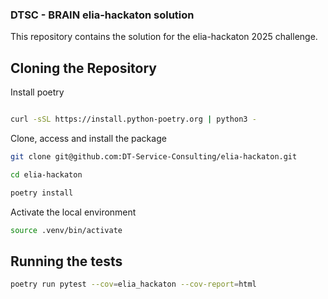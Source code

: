### DTSC - BRAIN elia-hackaton solution

This repository contains the solution for the elia-hackaton 2025 challenge.

## Cloning the Repository

Install poetry
```sh

curl -sSL https://install.python-poetry.org | python3 -
```

Clone, access and install the package

```sh
git clone git@github.com:DT-Service-Consulting/elia-hackaton.git

cd elia-hackaton

poetry install
```

Activate the local environment
```sh
source .venv/bin/activate
```

## Running the tests

```sh
poetry run pytest --cov=elia_hackaton --cov-report=html
```
